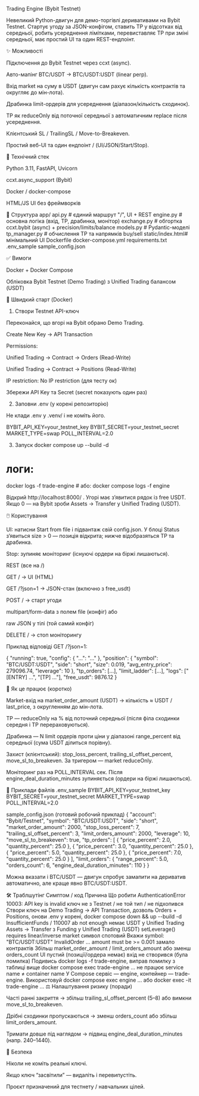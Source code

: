 Trading Engine (Bybit Testnet)

Невеликий Python-двигун для демо-торгівлі деривативами на Bybit Testnet.
Стартує угоду за JSON-конфігом, ставить TP у відсотках від середньої, робить усереднення лімітками, перевиставляє TP при зміні середньої, має простий UI та один REST-ендпоінт.

✨ Можливості

Підключення до Bybit Testnet через ccxt (async).

Авто-мапінг BTC/USDT → BTC/USDT:USDT (linear perp).

Вхід market на суму в USDT (двигун сам рахує кількість контрактів та округляє до мін-лота).

Драбинка limit-ордерів для усереднення (діапазон/кількість сходинок).

TP як reduceOnly від поточної середньої з автоматичним replace після усереднення.

Клієнтський SL / TrailingSL / Move-to-Breakeven.

Простий веб-UI та один ендпоінт / (UI/JSON/Start/Stop).

🧱 Технічний стек

Python 3.11, FastAPI, Uvicorn

ccxt.async_support (Bybit)

Docker / docker-compose

HTML/JS UI без фреймворків

📁 Структура
app/
  api.py           # єдиний маршрут "/", UI + REST
  engine.py        # основна логіка (вхід, TP, драбинка, монітор)
  exchange.py      # обгортка ccxt.bybit (async) + precision/limits/balance
  models.py        # Pydantic-моделі
  tp_manager.py    # обчислення TP та напрямків buy/sell
  static/index.html# мінімальний UI
Dockerfile
docker-compose.yml
requirements.txt
.env_sample
sample_config.json

✅ Вимоги

Docker + Docker Compose

Обліковка Bybit Testnet (Demo Trading) з Unified Trading балансом (USDT)

🚀 Швидкий старт (Docker)
1) Створи Testnet API-ключ

Переконайся, що вгорі на Bybit обрано Demo Trading.

Create New Key → API Transaction

Permissions:

Unified Trading → Contract → Orders (Read-Write)

Unified Trading → Contract → Positions (Read-Write)

IP restriction: No IP restriction (для тесту ок)

Збережи API Key та Secret (secret показують один раз)

2) Заповни .env (у корені репозиторію)

Не клади .env у .venv/ і не коміть його.

BYBIT_API_KEY=your_testnet_key
BYBIT_SECRET=your_testnet_secret
MARKET_TYPE=swap
POLL_INTERVAL=2.0

3) Запуск
docker compose up --build -d
# логи:
docker logs -f trade-engine       # або: docker compose logs -f engine


Відкрий http://localhost:8000/
.
Угорі має з’явитися рядок із free USDT. Якщо 0 — на Bybit зроби Assets → Transfer у Unified Trading (USDT).

🖱️ Користування

UI: натисни Start from file і підвантаж свій config.json.
У блоці Status з’явиться size > 0 — позиція відкрита; нижче відобразяться TP та драбинка.

Stop: зупиняє моніторинг (існуючі ордери на біржі лишаються).

REST (все на /)

GET / → UI (HTML)

GET /?json=1 → JSON-стан (включно з free_usdt)

POST / → старт угоди

multipart/form-data з полем file (конфіг) або

raw JSON у тілі (той самий конфіг)

DELETE / → стоп моніторингу

Приклад відповіді GET /?json=1:

{
  "running": true,
  "config": { "...": "..." },
  "position": {
    "symbol": "BTC/USDT:USDT",
    "side": "short",
    "size": 0.019,
    "avg_entry_price": 279096.74,
    "leverage": 10
  },
  "tp_orders": [...],
  "limit_ladder": [...],
  "logs": ["[ENTRY] ...", "[TP] ..."],
  "free_usdt": 9876.12
}

🧩 Як це працює (коротко)

Market-вхід на market_order_amount (USDT) → кількість ≈ USDT / last_price, з округленням до мін-лота.

TP — reduceOnly на % від поточний середньої (після філа сходинки середня і TP перераховуються).

Драбинка — N limit ордерів проти ціни у діапазоні range_percent від середньої (сума USDT ділиться порівну).

Захист (клієнтський): stop_loss_percent, trailing_sl_offset_percent, move_sl_to_breakeven. За тригером — market reduceOnly.

Моніторинг раз на POLL_INTERVAL сек. Після engine_deal_duration_minutes зупиняється (ордери на біржі лишаються).

🧪 Приклади файлів
.env_sample
BYBIT_API_KEY=your_testnet_key
BYBIT_SECRET=your_testnet_secret
MARKET_TYPE=swap
POLL_INTERVAL=2.0

sample_config.json (готовий робочий приклад)
{
  "account": "Bybit/Testnet",
  "symbol": "BTC/USDT:USDT",
  "side": "short",
  "market_order_amount": 2000,
  "stop_loss_percent": 7,
  "trailing_sl_offset_percent": 3,
  "limit_orders_amount": 2000,
  "leverage": 10,
  "move_sl_to_breakeven": true,
  "tp_orders": [
    { "price_percent": 2.0, "quantity_percent": 25.0 },
    { "price_percent": 3.0, "quantity_percent": 25.0 },
    { "price_percent": 5.0, "quantity_percent": 25.0 },
    { "price_percent": 7.0, "quantity_percent": 25.0 }
  ],
  "limit_orders": {
    "range_percent": 5.0,
    "orders_count": 6,
    "engine_deal_duration_minutes": 110
  }
}


Можна вказати і BTC/USDT — двигун спробує замапити на дериватив автоматично, але краще явно BTC/USDT:USDT.

🛠️ Траблшутінг
Симптом / код	Причина	Що робити
AuthenticationError 10003: API key is invalid	ключ не з Testnet / не той тип / не підхопився	Створи ключ на Demo Trading → API Transaction, дозволь Orders + Positions, онови .env у корені, docker compose down && up --build -d
InsufficientFunds / 110007 ab not enough	немає USDT у Unified Trading	Assets → Transfer з Funding у Unified Trading (USDT)
setLeverage() requires linear/inverse market	символ спотовий	Вкажи symbol: "BTC/USDT:USDT"
InvalidOrder ... amount must be >= 0.001	замало контрактів	Збільш market_order_amount / limit_orders_amount або зменш orders_count
UI пустий (позиції/ордера немає)	вхід не створився (була помилка)	Подивись docker logs -f trade-engine, виправ помилку з таблиці вище
docker compose exec trade-engine ... не працює	service name ≠ container name	У Compose сервіс — engine, контейнер — trade-engine. Використовуй docker compose exec engine ... або docker exec -it trade-engine ...
⚖️ Налаштування ризику (поради)

Часті ранні закриття → збільш trailing_sl_offset_percent (5–8) або вимкни move_sl_to_breakeven.

Дрібні сходинки пропускаються → зменш orders_count або збільш limit_orders_amount.

Тримати довше під наглядом → підвищ engine_deal_duration_minutes (напр. 240–1440).

🔐 Безпека

Ніколи не коміть реальні ключі.

Якщо ключ “засвітили” — видаліть і перевипустіть.

Проєкт призначений для тестнету / навчальних цілей.
